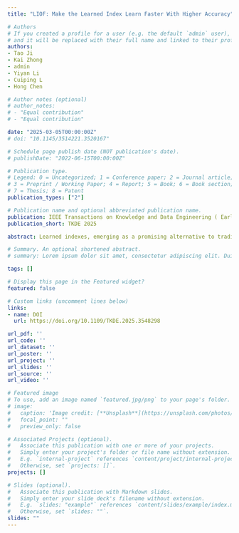 ```yaml
---
title: "LIOF: Make the Learned Index Learn Faster With Higher Accuracy"

# Authors
# If you created a profile for a user (e.g. the default `admin` user), write the username (folder name) here 
# and it will be replaced with their full name and linked to their profile.
authors:
- Tao Ji
- Kai Zhong
- admin
- Yiyan Li
- Cuiping L
- Hong Chen

# Author notes (optional)
# author_notes:
# - "Equal contribution"
# - "Equal contribution"

date: "2025-03-05T00:00:00Z"
# doi: "10.1145/3514221.3520167"

# Schedule page publish date (NOT publication's date).
# publishDate: "2022-06-15T00:00:00Z"

# Publication type.
# Legend: 0 = Uncategorized; 1 = Conference paper; 2 = Journal article;
# 3 = Preprint / Working Paper; 4 = Report; 5 = Book; 6 = Book section;
# 7 = Thesis; 8 = Patent
publication_types: ["2"]

# Publication name and optional abbreviated publication name.
publication: IEEE Transactions on Knowledge and Data Engineering ( Early Access )
publication_short: TKDE 2025

abstract: Learned indexes, emerging as a promising alternative to traditional indexes like B+Tree, utilize machine learning models to enhance query performance and reduce memory usage. However, the widespread adoption of learned indexes is limited by their expensive training cost and the need for high accuracy of internal models. Although some studies attempt to optimize the building process of these learned indexes, existing methods are restrictive in scope and applicability. They are usually tailored to specific index types and heavily rely on pre-trained model knowledge, making deployment a challenging task. In this work, we introduce the Learned Index Optimization Framework (LIOF), a general and easily integrated solution aimed at expediting the training process and improving the accuracy of index model for one-dimensional and multi-dimensional learned indexes. The optimization of LIOF for the learned indexes is intuitive, directly providing optimized parameters for index models based on the distribution of node data. By leveraging the correlation between key distribution and node model parameters, LIOF significantly reduces the training epochs required for each node model. Initially, we introduce an optimization strategy inspired by optimization-based meta-learning to train the LIOF to generate optimized initial parameters for index node models. Subsequently, we present a data-driven encoder and a parameter-centric decoder network, which adaptively translate key distribution into a latent variable representation and decode it into optimized node model initialization. Additionally, to further utilize characteristics of key distribution, we propose a monotonic regularizer and focal loss, guiding LIOF training towards efficiency and precision. Through extensive experimentation on real-world and synthetic datasets, we demonstrate that LIOF provides substantial enhancements in both training efficiency and the predictive accuracy for learned indexes.

# Summary. An optional shortened abstract.
# summary: Lorem ipsum dolor sit amet, consectetur adipiscing elit. Duis posuere tellus ac convallis placerat. Proin tincidunt magna sed ex sollicitudin condimentum.

tags: []

# Display this page in the Featured widget?
featured: false

# Custom links (uncomment lines below)
links:
- name: DOI
  url: https://doi.org/10.1109/TKDE.2025.3548298

url_pdf: ''
url_code: ''
url_dataset: ''
url_poster: ''
url_project: ''
url_slides: ''
url_source: ''
url_video: ''

# Featured image
# To use, add an image named `featured.jpg/png` to your page's folder. 
# image:
#   caption: 'Image credit: [**Unsplash**](https://unsplash.com/photos/pLCdAaMFLTE)'
#   focal_point: ""
#   preview_only: false

# Associated Projects (optional).
#   Associate this publication with one or more of your projects.
#   Simply enter your project's folder or file name without extension.
#   E.g. `internal-project` references `content/project/internal-project/index.md`.
#   Otherwise, set `projects: []`.
projects: []

# Slides (optional).
#   Associate this publication with Markdown slides.
#   Simply enter your slide deck's filename without extension.
#   E.g. `slides: "example"` references `content/slides/example/index.md`.
#   Otherwise, set `slides: ""`.
slides: ""
---
```


<!-- {{% callout note %}}
Click the *Cite* button above to demo the feature to enable visitors to import publication metadata into their reference management software.
{{% /callout %}}

{{% callout note %}}
Create your slides in Markdown - click the *Slides* button to check out the example.
{{% /callout %}}

Supplementary notes can be added here, including [code, math, and images](https://wowchemy.com/docs/writing-markdown-latex/). -->
